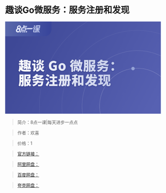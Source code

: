 # 趣谈Go微服务：服务注册和发现

![img](../../assets/CioPOWFme7aAHcJ7AAJrVgqeyzw785.png)

> 简介：8点一课|每天进步一点点

> 作者：欢喜

> 价格：1

> [官方链接：]()

> [阿里网盘：]()

> [百度网盘：]()

> [夸克网盘：]()
